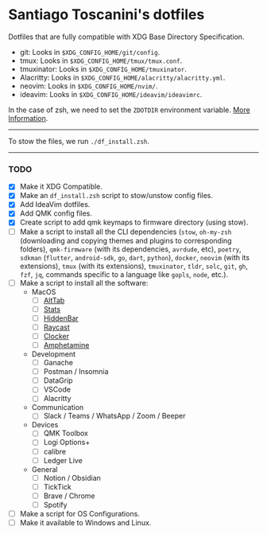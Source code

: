# Santiago Toscanini's dotfiles

Dotfiles that are fully compatible with XDG Base Directory Specification.

- git: Looks in `$XDG_CONFIG_HOME/git/config`.
- tmux: Looks in `$XDG_CONFIG_HOME/tmux/tmux.conf`.
- tmuxinator: Looks in `$XDG_CONFIG_HOME/tmuxinator`.
- Alacritty: Looks in `$XDG_CONFIG_HOME/alacritty/alacritty.yml`.
- neovim: Looks in `$XDG_CONFIG_HOME/nvim/`.
- ideavim: Looks in `$XDG_CONFIG_HOME/ideavim/ideavimrc`.

In the case of zsh, we need to set the `ZDOTDIR` environment variable. [More Information](https://github.com/santiagotoscanini/dotfiles/tree/main/zsh#setup).

---

To stow the files, we run `./df_install.zsh`.

---

### TODO

- [x] Make it XDG Compatible.
- [x] Make an `df_install.zsh` script to stow/unstow config files.
- [x] Add IdeaVim dotfiles.
- [x] Add QMK config files.
- [x] Create script to add qmk keymaps to firmware directory (using stow).
- [ ] Make a script to install all the CLI dependencies (`stow`, `oh-my-zsh` (downloading and copying themes and plugins to corresponding folders), `qmk-firmware` (with its dependencies, `avrdude`, etc), `poetry`, `sdkman` (`flutter`, `android-sdk`, `go`, `dart`, `python`), `docker`, `neovim` (with its extensions), `tmux` (with its extensions), `tmuxinator`, `tldr`, `solc`, `git`, `gh`, `fzf`, `jq`, commands specific to a language like `gopls`, `node`, etc.).
- [ ] Make a script to install all the software:
  * MacOS
    - [ ] [AltTab](https://alt-tab-macos.netlify.app)
    - [ ] [Stats](https://github.com/exelban/stats)
    - [ ] [HiddenBar](https://github.com/dwarvesf/hidden)
    - [ ] [Raycast](https://www.raycast.com)
    - [ ] [Clocker](https://apps.apple.com/us/app/clocker/id1056643111)
    - [ ] [Amphetamine](https://apps.apple.com/us/app/amphetamine/id937984704)
  * Development
    - [ ] Ganache
    - [ ] Postman / Insomnia
    - [ ] DataGrip
    - [ ] VSCode
    - [ ] Alacritty
  * Communication
    - [ ] Slack / Teams / WhatsApp / Zoom / Beeper
  * Devices
    - [ ] QMK Toolbox
    - [ ] Logi Options+
    - [ ] calibre
    - [ ] Ledger Live
  * General
    - [ ] Notion / Obsidian
    - [ ] TickTick
    - [ ] Brave / Chrome
    - [ ] Spotify
- [ ] Make a script for OS Configurations.
- [ ] Make it available to Windows and Linux.
